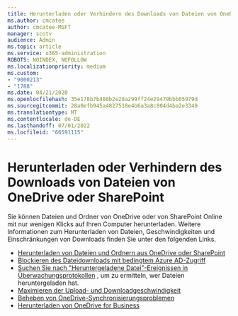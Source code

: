 ```yaml
---
title: Herunterladen oder Verhindern des Downloads von Dateien von OneDrive oder SharePoint
ms.author: cmcatee
author: cmcatee-MSFT
manager: scotv
audience: Admin
ms.topic: article
ms.service: o365-administration
ROBOTS: NOINDEX, NOFOLLOW
ms.localizationpriority: medium
ms.custom:
- "9000213"
- "1788"
ms.date: 04/21/2020
ms.openlocfilehash: 35e178b7b488b2e28a299ff24e29479bbb05979d
ms.sourcegitcommit: 28a0efb945a4827518e4b6a3a8c804d4ba2e3349
ms.translationtype: MT
ms.contentlocale: de-DE
ms.lasthandoff: 07/01/2022
ms.locfileid: "66591115"
---
```

# <a name="download-or-prevent-download-of-files-from-onedrive-or-sharepoint"></a>Herunterladen oder Verhindern des Downloads von Dateien von OneDrive oder SharePoint

Sie können Dateien und Ordner von OneDrive oder von SharePoint Online mit nur wenigen Klicks auf Ihren Computer herunterladen. Weitere Informationen zum Herunterladen von Dateien, Geschwindigkeiten und Einschränkungen von Downloads finden Sie unter den folgenden Links.

- [Herunterladen von Dateien und Ordnern aus OneDrive oder SharePoint](https://support.microsoft.com/office/download-files-and-folders-from-onedrive-or-sharepoint-5c7397b7-19c7-4893-84fe-d02e8fa5df05)
- [Blockieren des Dateidownloads mit bedingtem Azure AD-Zugriff](https://docs.microsoft.com/cloud-app-security/use-case-proxy-block-session-aad#create-a-block-download-policy-for-unmanaged-devices)
- [Suchen Sie nach "Heruntergeladene Datei"-Ereignissen in Überwachungsprotokollen](https://docs.microsoft.com/microsoft-365/compliance/search-the-audit-log-in-security-and-compliance#file-and-page-activities) , um zu ermitteln, wer Dateien heruntergeladen hat.
- [Maximieren der Upload- und Downloadgeschwindigkeit](https://support.microsoft.com/office/maximize-upload-and-download-speed-8eeadfb8-501f-406d-997b-98ab6ff67f43)
- [Beheben von OneDrive-Synchronisierungsproblemen](https://support.microsoft.com/office/fix-onedrive-sync-problems-0899b115-05f7-45ec-95b2-e4cc8c4670b2)
- [Herunterladen von OneDrive for Business](https://onedrive.live.com/about/download/)
